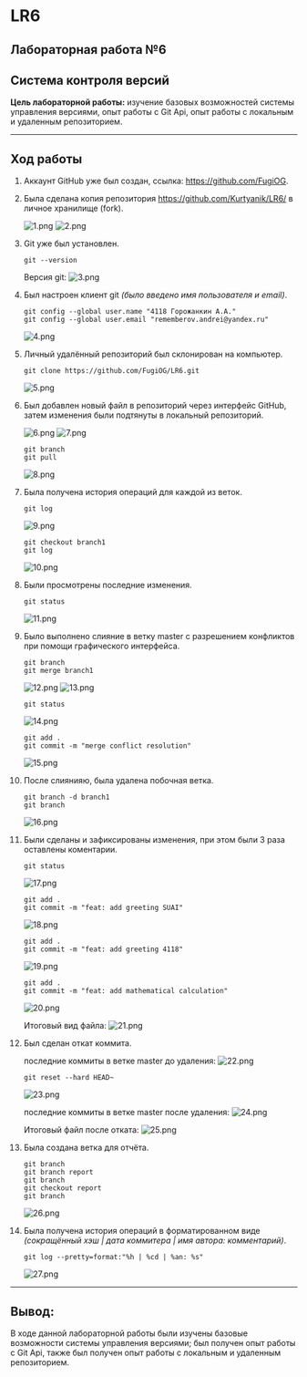# **LR6**

## Лабораторная работа №6
## Система контроля версий

**Цель лабораторной работы:**
изучение базовых возможностей системы управления версиями, опыт работы с Git Api, опыт работы с локальным и удаленным репозиторием.

------------

## Ход работы
1. Аккаунт GitHub уже был создан, ссылка: https://github.com/FugiOG.
2. Была сделана копия репозитория https://github.com/Kurtyanik/LR6/ в личное хранилище (fork).

    ![1.png](./assets/1.png)
    ![2.png](./assets/2.png)
3. Git уже был установлен.

    ```console
    git --version
    ```
    Версия git:
    ![3.png](./assets/3.png)
4. Был настроен клиент git *(было введено имя пользователя и email)*.

    ```console
    git config --global user.name "4118 Горожанкин А.А."
    git config --global user.email "rememberov.andrei@yandex.ru"
    ```
    ![4.png](./assets/4.png)
5. Личный удалённый репозиторий был склонирован на компьютер.

    ```console
    git clone https://github.com/FugiOG/LR6.git
    ```
    ![5.png](./assets/5.png)
6. Был добавлен новый файл в репозиторий через интерфейс GitHub, затем изменения были подтянуты в локальный репозиторий.

    ![6.png](./assets/6.png)
    ![7.png](./assets/7.png)
    ```console
    git branch
    git pull
    ```
    ![8.png](./assets/8.png)
7. Была получена история операций для каждой из веток.

    ```console
    git log
    ```
    ![9.png](./assets/9.png)
    ```console
    git checkout branch1
    git log
    ```
    ![10.png](./assets/10.png)
8. Были просмотрены последние изменения.

    ```console
    git status
    ```
    ![11.png](./assets/11.png)
9.  Было выполнено слияние в ветку master с разрешением конфликтов при помощи графического интерфейса.

    ```console
    git branch
    git merge branch1
    ```
    ![12.png](./assets/12.png)
    ![13.png](./assets/13.png)
    ```console
    git status
    ```
    ![14.png](./assets/14.png)
    ```console
    git add .
    git commit -m "merge conflict resolution"
    ```
    ![15.png](./assets/15.png)
10. После слиянияю, была удалена побочная ветка.

    ```console
    git branch -d branch1
    git branch
    ```
    ![16.png](./assets/16.png)
11. Были сделаны и зафиксированы изменения, при этом были 3 раза оставлены коментарии.

    ```console
    git status
    ```
    ![17.png](./assets/17.png)

    ```console
    git add .
    git commit -m "feat: add greeting SUAI"
    ```
    ![18.png](./assets/18.png)

    ```console
    git add .
    git commit -m "feat: add greeting 4118"
    ```
    ![19.png](./assets/19.png)

     ```console
    git add .
    git commit -m "feat: add mathematical calculation"
    ```
    ![20.png](./assets/20.png)

    Итоговый вид файла:
        ![21.png](./assets/21.png)
12. Был сделан откат коммита.

    последние коммиты в ветке master до удаления:
        ![22.png](./assets/22.png)

    ```console
    git reset --hard HEAD~
    ```
    ![23.png](./assets/23.png)

    последние коммиты в ветке master после удаления:
        ![24.png](./assets/24.png)
    
    Итоговый файл после отката:
        ![25.png](./assets/25.png)
13. Была создана ветка для отчёта.

    ```console
    git branch
    git branch report
    git branch
    git checkout report
    git branch
    ```
    ![26.png](./assets/26.png)
14. Была получена история операций в форматированном виде *(сокращённый хэш | дата коммитера | имя автора: комментарий)*.

    ```console
    git log --pretty=format:"%h | %cd | %an: %s"
    ```
    ![27.png](./assets/27.png)

--------

## Вывод: 
В ходе данной лабораторной работы были изучены базовые возможности системы управления версиями; был получен опыт работы с Git Api, также был получен опыт работы с локальным и удаленным репозиторием.